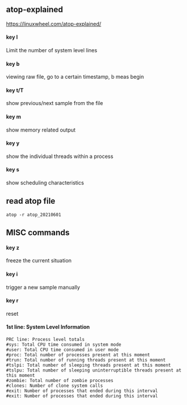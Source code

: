 ## atop-explained
https://linuxwheel.com/atop-explained/

####  key l
Limit the number of system level lines

#### key b
viewing raw file, go to a certain timestamp, b meas begin

#### key t/T
show previous/next sample from the file

#### key m
show memory related output

#### key y
show the individual threads within a process

#### key s
show scheduling characteristics

## read atop file
```
atop -r atop_20210601
```

## MISC commands
#### key z
freeze the current situation

#### key i
trigger a new sample manually

#### key r
reset

#### 1st line: System Level Information
```
PRC line: Process level totals
#sys: Total CPU time consumed in system mode
#user: Total CPU time consumed in user mode
#proc: Total number of processes present at this moment
#trun: Total number of running threads present at this moment
#tslpi: Total number of sleeping threads present at this moment
#tslpu: Total number of sleeping uninterruptible threads present at this moment
#zombie: Total number of zombie processes
#clones: Number of clone system calls
#exit: Number of processes that ended during this interval
#exit: Number of processes that ended during this interval
```
